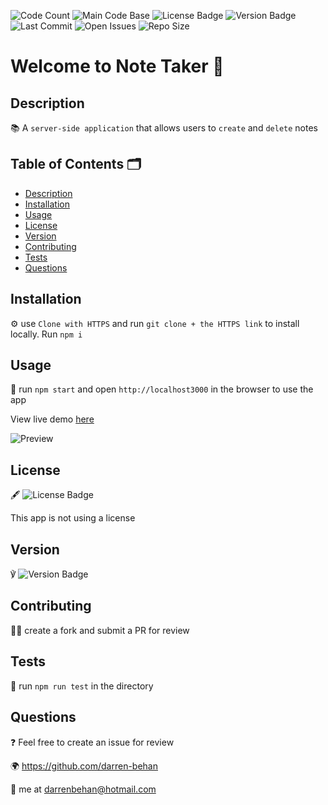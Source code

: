 ![Code Count](https://img.shields.io/github/languages/count/darren-behan/note-taker) ![Main Code Base](https://img.shields.io/github/languages/top/darren-behan/note-taker) ![License Badge](https://img.shields.io/badge/license-none-blue) ![Version Badge](https://img.shields.io/badge/version-1.0-red) ![Last Commit](https://img.shields.io/github/last-commit/darren-behan/note-taker) ![Open Issues](https://img.shields.io/github/issues-raw/darren-behan/note-taker) ![Repo Size](https://img.shields.io/github/repo-size/darren-behan/note-taker)

# Welcome to Note Taker 👋

## Description

📚 A `server-side application` that allows users to `create` and `delete` notes

## Table of Contents 🗂

* [Description](#Description)
* [Installation](#Installation)
* [Usage](#Usage)
* [License](#License)
* [Version](#Version)
* [Contributing](#Contributing)
* [Tests](#Tests)
* [Questions](#Questions)

## Installation

⚙️ use `Clone with HTTPS` and run `git clone + the HTTPS link` to install locally. Run `npm i`

## Usage

🚨 run `npm start` and open `http://localhost3000` in the browser to use the app

View live demo <a href="https://obscure-fjord-01262.herokuapp.com">here</a>

![Preview](.public/assets/images/note-taker-app.png "Preview of Note Taker App")

## License

🖋 ![License Badge](https://img.shields.io/badge/license-none-blue)

This app is not using a license

## Version

℣ ![Version Badge](https://img.shields.io/badge/version-1.0-red)

## Contributing

👩‍💻 create a fork and submit a PR for review

## Tests

🧪 run `npm run test` in the directory

## Questions

❓ Feel free to create an issue for review

🌍 https://github.com/darren-behan

📧 me at darrenbehan@hotmail.com